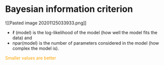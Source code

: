 # Bayesian information criterion
![[Pasted image 20201125033933.png]]

* ℓ (model) is the log-likelihood of the model (how well the model fits the data) and
* npar(model) is the number of parameters considered in the model (how complex the model is).

<font color='orange'>Smaller values are better</font>